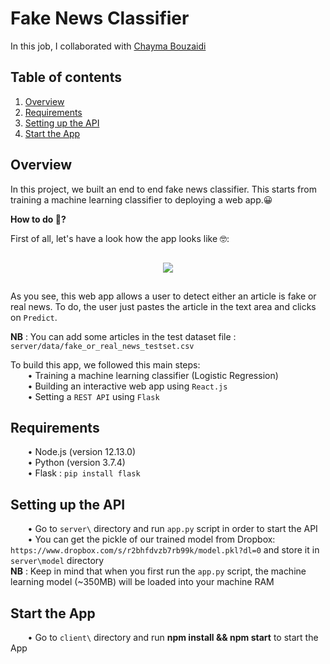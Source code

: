 # Fake News Classifier

In this job, I collaborated with <a href="https://github.com/ChaymaBouzaidii">Chayma Bouzaidi</a>

## Table of contents
1. [Overview](#Overview)
2. [Requirements](#Requirements)
3. [Setting up the API](#Setup)  
4. [Start the App](#StartApp)


<a name="Overview"/>  

## Overview
In this project, we built an end to end fake news classifier. This starts from training a machine learning classifier to deploying a web app.😀  

**How to do 🤔?**

First of all, let's have a look how the app looks like 🤓:  

<p align="center">
    <img src="https://user-images.githubusercontent.com/53185260/71131550-4796f100-21f5-11ea-9832-94662f4b8de7.gif"  style="margin:15px">
</p>

As you see, this web app allows a user to detect either an article is fake or real news. To do, the user just pastes the article in the text area and clicks on `Predict`. 

**NB** : You can add some articles in the test dataset file : `server/data/fake_or_real_news_testset.csv`  

To build this app, we followed this main steps:  
&nbsp;&nbsp;&nbsp;&nbsp;&nbsp;&nbsp; • Training a machine learning classifier (Logistic Regression)    
&nbsp;&nbsp;&nbsp;&nbsp;&nbsp;&nbsp; • Building an interactive web app using `React.js`  
&nbsp;&nbsp;&nbsp;&nbsp;&nbsp;&nbsp; • Setting a `REST API` using `Flask`  

<a name="Requirements"/>

## Requirements
&nbsp;&nbsp;&nbsp;&nbsp;&nbsp;&nbsp; • Node.js (version 12.13.0)  
&nbsp;&nbsp;&nbsp;&nbsp;&nbsp;&nbsp; • Python (version 3.7.4)  
&nbsp;&nbsp;&nbsp;&nbsp;&nbsp;&nbsp; • Flask : `pip install flask`  
 
<a name="Setup"/>

## Setting up the API
&nbsp;&nbsp;&nbsp;&nbsp;&nbsp;&nbsp; • Go to `server\` directory and run `app.py` script in order to start the API  
&nbsp;&nbsp;&nbsp;&nbsp;&nbsp;&nbsp; • You can get the pickle of our trained model from Dropbox: `https://www.dropbox.com/s/r2bhfdvzb7rb99k/model.pkl?dl=0` and store it in `server\model` directory  
**NB** : Keep in mind that when you first run the `app.py` script, the machine learning model (~350MB) will be loaded into your machine RAM  
  


<a name="StartApp"/>

## Start the App  
&nbsp;&nbsp;&nbsp;&nbsp;&nbsp;&nbsp; • Go to `client\` directory and run **npm install && npm start** to start the App  
